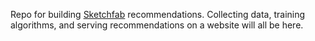 Repo for building [Sketchfab](https://sketchfab.com) recommendations.
Collecting data, training algorithms, and serving recommendations on a website will all be here.
